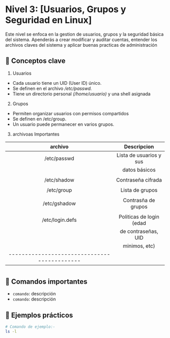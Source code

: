 # Nivel 3: [Usuarios, Grupos y Seguridad en Linux]

Este nivel se enfoca en la gestion de usuarios, grupos y 
la seguridad básica del sistema.
Apenderás a crear modificar y auditar cuentas, entender los archivos claves 
del sistema y aplicar buenas practicas de administración 

## 🧠 Conceptos clave
1. Usuarios              
* Cada usuario tiene un UID (User ID) único.
* Se definen en el archivo */etc/passwd.*
* Tiene un directorio personal *(/home/usuario)* y una shell asignada

2. Grupos
* Permiten organizar usuarios con permisos compartidos
* Se definen en /etc/group.
* Un usuario puede permanecer en varios grupos.

3. archivoas Importantes

|     archivo    |   Descripcion             |
|:-------------: | :------------------------:|
|  /etc/passwd   | Lista de usuarios y sus   |
|                |  datos básicos            |
|                |                           |
|  /etc/shadow   | Contraseña cifrada        |
|                |                           |
|  /etc/group    | Lista de grupos           |
|                |                           |
|  /etc/gshadow  | Contrasña de  grupos      |
|                |                           |
| /etc/login.defs| Politicas de login (edad  |
|                | de contraseñas, UID       |
|                |   minimos, etc)           |
|--------------------------------------------|



#
## 🧭 Comandos importantes
- `comando`: descripción
- `comando`: descripción

## 🔧 Ejemplos prácticos
```bash
# Comando de ejemplo:-
ls -l

